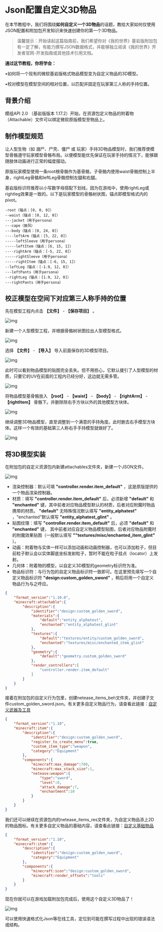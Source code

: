 # Json配置自定义3D物品


在本节教程中，我们将围绕**如何自定义一个3D物品**的话题，教给大家如何仅使用JSON配置和附加包开发知识来快速创建你的第一个3D物品。



> 温馨提示：开始读起这篇指南前，我们希望你对《我的世界》基岩版附加包有一定了解，有能力撰写JSON数据格式，并能够独立阅读《我的世界》开发者官网-开发指南或其他技术引用文档。



**通过这节教程，你将学会：**

•如何将一个现有的微软基岩版格式物品模型变为自定义物品的3D模型。

•校对模型在模型空间的相对位置，以匹配并固定在玩家第三人称的手持位置。


## 背景介绍

模组API 2.0 （基岩版版本 1.17.2）开始，在资源包定义物品的附着物（Attachable）文件可以绑定微软原版模型至物品上。



## 制作模型规范

让人型生物（如 溺尸、尸壳、僵尸 或 玩家）手持3D物品模型时，我们推荐使模型骨骼遵守玩家模型骨骼布局。以便模型能优先保证在玩家手持的情况下，能够跟随肢体动画进行正常的幅度摆动。



原版玩家模型使用一条root根骨骼作为基骨骼，子骨骼内使用waist骨骼控制上半身，rightLeg骨骼和leftLeg骨骼控制左腿和右腿。



基岩版标识符推荐以小写数字母搭配下划线，因为在游戏中，使用rightLeg或rightleg效果是一致的。以下是玩家模型的骨骼树状图，锚点即模型格式内的pivot。

```
-root（锚点：[0, 0, 0]）
--waist（锚点：[0, 12, 0]）
---jacket（用于persona）
---cape（披风）
---body（锚点：[0, 24, 0]）
----leftArm（锚点：[5, 22, 0]）
-----leftSleeve（用于persona）
-----leftItem（锚点：[6, 15, 1]）
----rightArm（锚点：[-5, 22, 0]）
-----rightSleeve（用于persona）
-----rightItem（锚点：[-6, 15, 1]）
--leftLeg（锚点：[-1.9, 12, 0]）
---leftPants（用于persona）
--rightLeg（锚点：[1.9, 12, 0]）
---rightPants（用于persona）
```



## 校正模型在空间下对应第三人称手持的位置

先在模型工程内点击 **【文件】** - **【保存项目】** 。

![img](./images/1_0.png)

新建一个人型模型工程，并根据骨骼树状图拉出人型模型格式。

![img](./images/2_0.png)        

选择 **【文件】** - **【导入】** 导入前面保存的3D模型项目。

![img](./images/3_0.png)

此时可以看到物品模型的贴图完全丢失。但不用担心，它默认援引了人型模型的材质，只要它的UV在前面的工程内已经分好，这边就无需多管。

![img](./images/4_0.png)



将物品模型基骨骼放入 **【root】** - **【waist】** - **【body】** - **【rightArm】** - **【rightItem】** 骨骼下。并删除除右手方块以外的其他模型方块体。

![img](./images/5_0.png)



继续调整3D物品模型，直至调整到一个满意的手持角度。此时删去右手模型方块体。这样一个有效的基础第三人称右手手持模型就做好了。

![img](./images/6_0.png)

## 将3D模型实装

在附加包的自定义资源包内新建attachables文件夹，新建一个JSON文件。 

![img](./images/7_0.png)

- 渲染控制器：默认可填  **"controller.render.item_default"**  ，这是原版提供的一个物品渲染控制器。
- 材质：填写  **"controller.render.item_default"**  后，必须新增 **"default"** 和 **"enchanted"** 键，其中前者对应物品模型默认的材质，后者对应附魔时物品携带的材质。  **"default"** 无特殊情况默认填写 **"entity_alphatest"** ，"enchanted"默认填写 **"entity_alphatest_glint"** 。
- 贴图纹理：填写  **"controller.render.item_default"**  后，必须 **"default"** 和 **"enchanted"** 键， 其中前者对应自定义物品模型贴图，后者对应物品附魔时的附魔效果贴图（一般默认填写 **""textures/misc/enchanted_item_glint"** ）。 
- 动画：附着物与实体一样可以添加动画和动画控制器，也可以添加粒子，但目前粒子默认会以实体脚底坐标发射粒子，暂时不能在粒子挂点（locator）上发射。
- 几何体：附着物的模型，以自定义3D模型的geometry标识符为准。
- 物品标识符：与行为包的自定义物品标识符一致即可。在这里预先填写一个自定义物品标识符 **"design:custom_golden_sword"** ，稍后将用一个自定义物品行为与之呼应。



```json
{
    "format_version":"1.10.0",
    "minecraft:attachable":{
        "description":{
            "identifier":"design:custom_golden_sword",
            "materials":{
                "default":"entity_alphatest",
                "enchanted":"entity_alphatest_glint"
            },
            "textures":{
                "default":"textures/entity/custom_golden_sword",
                "enchanted":"textures/misc/enchanted_item_glint"
            },
            "geometry":{
                "default":"geometry.custom_golden_sword"
            },
            "render_controllers":[
                "controller.render.item_default"
            ]
        }
    }
}
```

接着在附加包的自定义行为包里，创建netease_items_beh文件夹，并创建子文件custom_golden_sword.json。有关更多自定义物品行为，请查看此链接：[自定义武器及工具](../2-自定义武器及工具.md)

```json
{
    "format_version":"1.10",
    "minecraft:item":{
        "description":{
            "identifier":"design:custom_golden_sword",
            "register_to_create_menu":true,
            "custom_item_type":"weapon",
            "category":"Equipment"
        },
        "components":{
            "minecraft:max_damage":700,
            "minecraft:max_stack_size":1,
            "netease:weapon":{
                "type":"sword",
                "level":0,
                "attack_damage":7,
                "enchantment":10
            }
        }
    }
}
```

我们还可以继续在资源包内的netease_items_res文件夹，为自定义物品添上2D的物品图标。有关更多自定义物品的基础内容，请查看此链接：[自定义基础物品](../1-自定义基础物品.md)

```json
{
    "format_version":"1.10",
    "minecraft:item":{
        "description":{
            "identifier":"design:custom_golden_sword",
            "category":"Equipment"
        },
        "components":{
            "minecraft:icon":"design:custom_golden_sword",
            "minecraft:render_offsets":"tools"
        }
    }
}
```



现在你就可以在游戏加载附加包完成后，使用这个自定义3D物品了！

![img](./images/8_0.png)



可以使用快速格式化Json等在线工具，定位到可能在撰写过程中出现的错误语法或结构。
